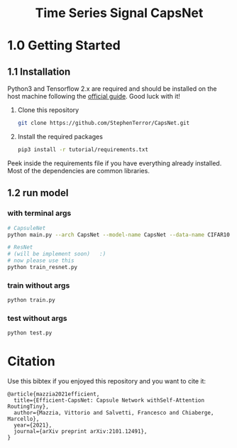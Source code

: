 <h1 align="center"> Time Series Signal CapsNet </h1>

# 1.0 Getting Started

## 1.1 Installation

Python3 and Tensorflow 2.x are required and should be installed on the host machine following the [official guide](https://www.tensorflow.org/install). Good luck with it!

1. Clone this repository
   ```bash
   git clone https://github.com/StephenTerror/CapsNet.git
   ```
2. Install the required packages
   ```bash
   pip3 install -r tutorial/requirements.txt
   ```
Peek inside the requirements file if you have everything already installed. Most of the dependencies are common libraries.

## 1.2 run model 

### with terminal args

   ```bash
  # CapsuleNet
  python main.py --arch CapsNet --model-name CapsNet --data-name CIFAR10 --initial-epoch 0 --select-gpu 0 --test True
   ```
   ```bash
  # ResNet 
  # (will be implement soon)   :)
  # now please use this
  python train_resnet.py
   ```

### train without args

   ```bash
   python train.py
   ```

### test without args

   ```bash
   python test.py
   ```

# Citation
Use this bibtex if you enjoyed this repository and you want to cite it:

```
@article{mazzia2021efficient,
  title={Efficient-CapsNet: Capsule Network withSelf-Attention RoutingTiny},
  author={Mazzia, Vittorio and Salvetti, Francesco and Chiaberge, Marcello},
  year={2021},
  journal={arXiv preprint arXiv:2101.12491},
}
```
